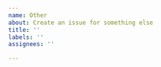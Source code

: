 ```yaml
---
name: Other
about: Create an issue for something else
title: ''
labels: ''
assignees: ''

---
```


<!-- For bugs please use the "Bug report" template -->
<!-- For feature requests please use the "Feature request" template -->

<!-- For anything else use this template -->
